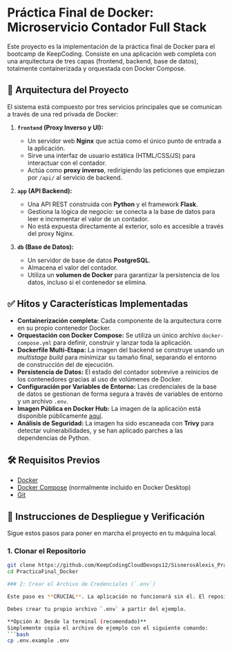 # Práctica Final de Docker: Microservicio Contador Full Stack

Este proyecto es la implementación de la práctica final de Docker para el bootcamp de KeepCoding. Consiste en una aplicación web completa con una arquitectura de tres capas (frontend, backend, base de datos), totalmente containerizada y orquestada con Docker Compose.

## 🌟 Arquitectura del Proyecto

El sistema está compuesto por tres servicios principales que se comunican a través de una red privada de Docker:

1.  **`frontend` (Proxy Inverso y UI):**
    *   Un servidor web **Nginx** que actúa como el único punto de entrada a la aplicación.
    *   Sirve una interfaz de usuario estática (HTML/CSS/JS) para interactuar con el contador.
    *   Actúa como **proxy inverso**, redirigiendo las peticiones que empiezan por `/api/` al servicio de backend.

2.  **`app` (API Backend):**
    *   Una API REST construida con **Python** y el framework **Flask**.
    *   Gestiona la lógica de negocio: se conecta a la base de datos para leer e incrementar el valor de un contador.
    *   No está expuesta directamente al exterior, solo es accesible a través del proxy Nginx.

3.  **`db` (Base de Datos):**
    *   Un servidor de base de datos **PostgreSQL**.
    *   Almacena el valor del contador.
    *   Utiliza un **volumen de Docker** para garantizar la persistencia de los datos, incluso si el contenedor se elimina.

## ✅ Hitos y Características Implementadas

*   **Containerización completa:** Cada componente de la arquitectura corre en su propio contenedor Docker.
*   **Orquestación con Docker Compose:** Se utiliza un único archivo `docker-compose.yml` para definir, construir y lanzar toda la aplicación.
*   **Dockerfile Multi-Etapa:** La imagen del backend se construye usando un *multistage build* para minimizar su tamaño final, separando el entorno de construcción del de ejecución.
*   **Persistencia de Datos:** El estado del contador sobrevive a reinicios de los contenedores gracias al uso de volúmenes de Docker.
*   **Configuración por Variables de Entorno:** Las credenciales de la base de datos se gestionan de forma segura a través de variables de entorno y un archivo `.env`.
*   **Imagen Pública en Docker Hub:** La imagen de la aplicación está disponible públicamente [aquí](https://hub.docker.com/r/alesisneros/docker-bootcamp-project).
*   **Análisis de Seguridad:** La imagen ha sido escaneada con **Trivy** para detectar vulnerabilidades, y se han aplicado parches a las dependencias de Python.

## 🛠️ Requisitos Previos

*   [Docker](https://www.docker.com/products/docker-desktop/)
*   [Docker Compose](https://docs.docker.com/compose/install/) (normalmente incluido en Docker Desktop)
*   [Git](https://git-scm.com/)

## 🚀 Instrucciones de Despliegue y Verificación

Sigue estos pasos para poner en marcha el proyecto en tu máquina local.

### 1. Clonar el Repositorio

```bash
git clone https://github.com/KeepCodingCloudDevops12/SisnerosAlexis_PracticaFinal_Docker.git
cd PracticaFinal_Docker

### 2: Crear el Archivo de Credenciales (`.env`)

Este paso es **CRUCIAL**. La aplicación no funcionará sin él. El repositorio incluye un archivo de ejemplo llamado `.env.example` para facilitar este proceso.

Debes crear tu propio archivo `.env` a partir del ejemplo.

**Opción A: Desde la terminal (recomendado)**
Simplemente copia el archivo de ejemplo con el siguiente comando:
```bash
cp .env.example .env